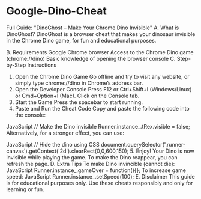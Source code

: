 # Google-Dino-Cheat

Full Guide: "DinoGhost – Make Your Chrome Dino Invisible"
A. What is DinoGhost?
DinoGhost is a browser cheat that makes your dinosaur invisible in the Chrome Dino game, for fun and educational purposes.

B. Requirements
Google Chrome browser
Access to the Chrome Dino game (chrome://dino)
Basic knowledge of opening the browser console
C. Step-by-Step Instructions
1. Open the Chrome Dino Game
Go offline and try to visit any website, or simply type chrome://dino in Chrome’s address bar.
2. Open the Developer Console
Press F12 or Ctrl+Shift+I (Windows/Linux) or Cmd+Option+I (Mac).
Click on the Console tab.
3. Start the Game
Press the spacebar to start running.
4. Paste and Run the Cheat Code
Copy and paste the following code into the console:

JavaScript
// Make the Dino invisible
Runner.instance_.tRex.visible = false;
Alternatively, for a stronger effect, you can use:

JavaScript
// Hide the dino using CSS
document.querySelector('.runner-canvas').getContext('2d').clearRect(0,0,600,150);
5. Enjoy!
Your Dino is now invisible while playing the game.
To make the Dino reappear, you can refresh the page.
D. Extra Tips
To make Dino invincible (cannot die):
JavaScript
Runner.instance_.gameOver = function(){};
To increase game speed:
JavaScript
Runner.instance_.setSpeed(100);
E. Disclaimer
This guide is for educational purposes only. Use these cheats responsibly and only for learning or fun.

